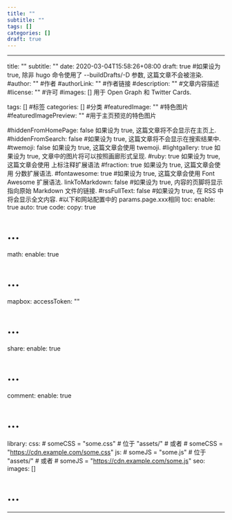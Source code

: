 ```yaml
---
title: ""
subtitle: ""
tags: []
categories: []
draft: true
---
```


---
title: ""
subtitle: ""
date: 2020-03-04T15:58:26+08:00
draft: true #如果设为 true, 除非 hugo 命令使用了 --buildDrafts/-D 参数, 这篇文章不会被渲染.
#author: "" #作者
#authorLink: "" #作者链接
#description: "" #文章内容描述
#license: "" #许可
#images: [] 用于 Open Graph 和 Twitter Cards.

tags: [] #标签
categories: [] #分类
#featuredImage: "" #特色图片
#featuredImagePreview: "" #用于主页预览的特色图片

#hiddenFromHomePage: false 如果设为 true, 这篇文章将不会显示在主页上.
#hiddenFromSearch: false #如果设为 true, 这篇文章将不会显示在搜索结果中.
#twemoji: false 如果设为 true, 这篇文章会使用 twemoji.
#lightgallery: true 如果设为 true, 文章中的图片将可以按照画廊形式呈现.
#ruby: true 如果设为 true, 这篇文章会使用 上标注释扩展语法
#fraction: true 如果设为 true, 这篇文章会使用 分数扩展语法.
#fontawesome: true #如果设为 true, 这篇文章会使用 Font Awesome 扩展语法.
linkToMarkdown: false #如果设为 true, 内容的页脚将显示指向原始 Markdown 文件的链接.
#rssFullText: false #如果设为 true, 在 RSS 中将会显示全文内容.
#以下和网站配置中的 params.page.xxx相同
toc:
  enable: true
  auto: true
code:
  copy: true
  # ...
math:
  enable: true
  # ...
mapbox:
  accessToken: ""
  # ...
share:
  enable: true
  # ...
comment:
  enable: true
  # ...
library:
  css:
    # someCSS = "some.css"
    # 位于 "assets/"
    # 或者
    # someCSS = "https://cdn.example.com/some.css"
  js:
    # someJS = "some.js"
    # 位于 "assets/"
    # 或者
    # someJS = "https://cdn.example.com/some.js"
seo:
  images: []
  # ...
---
